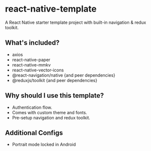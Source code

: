 # react-native-template
A React Native starter template project with built-in navigation &amp; redux toolkit.

## What's included?
* axios
* react-native-paper
* react-native-mmkv
* react-native-vector-icons
* @react-navigation/native {and peer dependencies}
* @reduxjs/toolkit {and peer dependencies}

## Why should I use this template?
* Authentication flow.
* Comes with custom theme and fonts.
* Pre-setup navigation and redux toolkit.

## Additional Configs
* Portrait mode locked in Android
